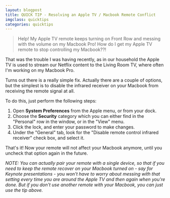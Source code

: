 ```yaml
---
layout: blogpost
title: QUICK TIP - Resolving an Apple TV / Macbook Remote Conflict
imgclass: quicktips
categories: quicktips
---
```


<blockquote>
<p>Help! My Apple TV remote keeps turning on Front Row and messing with the volume on my Macbook Pro! How do I get my Apple TV remote to stop controlling my Macbook??!</p>
</blockquote>

<p>That was the trouble I was having recently, as in our household the Apple TV is used to stream our Netflix content to the Living Room TV, where often I'm working on my Macbook Pro.</p>

<p>Turns out there is a really simple fix. Actually there are a couple of options, but the simplest is to disable the infrared receiver on your Macbook from receiving the remote signal at all.<p>

<p>To do this, just perform the following steps:</p>

<ol>
<li>Open <strong>System Preferences</strong> from the Apple menu, or from your dock.</li>
<li>Choose the <strong>Security</strong> category which you can either find in the "Personal" row in the window, or in the "View" menu.</li>
<li>Click the lock, and enter your password to make changes.</li>
<li>Under the "General" tab, look for the "Disable remote control infrared receiver" check box, and select it.</li>
</ol>

<p>That's it! Now your remote will not affect your Macbook anymore, until you uncheck that option again in the future.</li>

<p><em>NOTE: You can actually pair your remote with a single device, so that if you need to keep the remote recover on your Macbook turned on - say for Keynote presentations - you won't have to worry about messing with that setting every time you are around the Apple TV and then again when you're done. But if you don't use another remote with your Macbook, you can just use the tip above.</em></p>